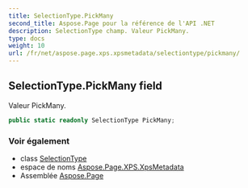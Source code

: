 ```yaml
---
title: SelectionType.PickMany
second_title: Aspose.Page pour la référence de l'API .NET
description: SelectionType champ. Valeur PickMany.
type: docs
weight: 10
url: /fr/net/aspose.page.xps.xpsmetadata/selectiontype/pickmany/
---
```

## SelectionType.PickMany field

Valeur PickMany.

```csharp
public static readonly SelectionType PickMany;
```

### Voir également

* class [SelectionType](../)
* espace de noms [Aspose.Page.XPS.XpsMetadata](../../selectiontype/)
* Assemblée [Aspose.Page](../../../)



